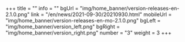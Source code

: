 +++
title = ""
info = ""
bgUrl = "img/home_banner/version-releases-en-2.1.0.png"
link = "/en/news/2021-09-30/20210930.html"
mobileUrl = "img/home_banner/version-releases-en-mo-2.1.0.png"
bgLeft = "img/home_banner/version_left.png"
bgRight = "img/home_banner/version_right.png"
number = "3"
weight =  3
+++
